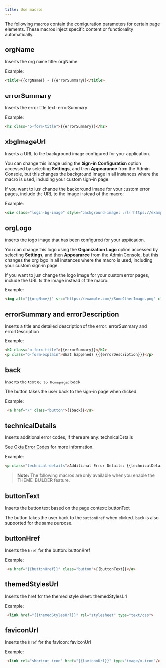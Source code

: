 ```yaml
---
title: Use macros
---
```


The following macros contain the configuration parameters for certain page elements. These macros inject specific content or functionality automatically.

## orgName

Inserts the org name title: orgName

Example:

```html
<title>{{orgName}} - {{errorSummary}}</title>
```

## errorSummary

Inserts the error title text: errorSummary

Example:

```html
<h2 class="o-form-title">{{errorSummary}}</h2>
```

## xbgImageUrl

Inserts a URL to the background image configured for your application.

You can change this image using the **Sign-in Configuration** option accessed by selecting **Settings**, and then **Appearance** from the Admin Console, but this changes the background image in all instances where the macro is used, including your custom sign-in page.

If you want to just change the background image for your custom error pages, include the URL to the image instead of the macro:

Example:

```html
<div class="login-bg-image" style="background-image: url('https://example.com//YourBackgroundImage.png')"></div>
```

## orgLogo

Inserts the logo image that has been configured for your application.

You can change this logo using the **Organization Logo** option accessed by selecting **Settings**, and then **Appearance** from the Admin Console, but this changes the org logo in all instances where the macro is used, including your custom sign-in page.

If you want to just change the logo image for your custom error pages, include the URL to the image instead of the macro:

Example:
```html
<img alt="{{orgName}}" src="https://example.com//SomeOtherImage.png" class="org-logo">
```

## errorSummary and errorDescription

Inserts a title and detailed description of the error: errorSummary and errorDescription

Example:

```html
<h2 class="o-form-title">{{errorSummary}}</h2>
<p class="o-form-explain">What happened? {{{errorDescription}}}</p>
```

## back

Inserts the text `Go to Homepage`: back

The button takes the user back to the sign-in page when clicked.

Example:

```html
 <a href="/" class="button">{{back}}</a>
```

## technicalDetails

Inserts additional error codes, if there are any: technicalDetails

See [Okta Error Codes](/docs/reference/error-codes/#okta-error-codes-listed-by-error-code) for more information.

Example:

```html
<p class="technical-details">Additional Error Details: {{technicalDetails}}</p>
```

> **Note:** The following macros are only available when you enable the THEME_BUILDER feature.

## buttonText

Inserts the button text based on the page context: buttonText

The button takes the user back to the `buttonHref` when clicked. `back` is also supported for the same purpose.

## buttonHref

Inserts the `href` for the button: buttonHref

Example:

```html
 <a href="{{buttonHref}}" class="button">{{buttonText}}</a>
```

## themedStylesUrl

Inserts the href for the themed style sheet: themedStylesUrl

Example:

```html
 <link href="{{themedStylesUrl}}" rel="stylesheet" type="text/css">
```

## faviconUrl

Inserts the `href` for the favicon: faviconUrl

Example:

```html
 <link rel="shortcut icon" href="{{faviconUrl}}" type="image/x-icon"/>
```

<NextSectionLink/>
